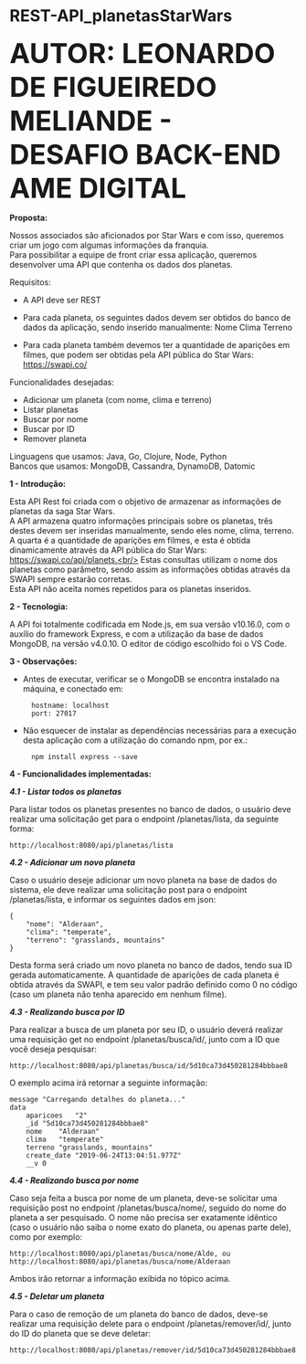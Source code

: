 # REST-API_planetasStarWars

<font size="30"><b>AUTOR: LEONARDO DE FIGUEIREDO MELIANDE - DESAFIO BACK-END AME DIGITAL</font></b>

<b>Proposta:</b>

Nossos associados são aficionados por Star Wars e com isso, queremos criar um jogo com algumas informações da franquia.<br/>
Para possibilitar a equipe de front criar essa aplicação, queremos desenvolver uma API que contenha os dados dos planetas. 

Requisitos:

- A API deve ser REST

- Para cada planeta, os seguintes dados devem ser obtidos do banco de dados da aplicação, sendo inserido manualmente:
    Nome
    Clima
    Terreno
    
- Para cada planeta também devemos ter a quantidade de aparições em filmes, que podem ser obtidas pela API pública do Star Wars: https://swapi.co/

Funcionalidades desejadas: 

- Adicionar um planeta (com nome, clima e terreno)
- Listar planetas
- Buscar por nome
- Buscar por ID
- Remover planeta

Linguagens que usamos: Java, Go, Clojure, Node, Python<br/>
Bancos que usamos: MongoDB, Cassandra, DynamoDB, Datomic

<b>1 - Introdução:</b>

Esta API Rest foi criada com o objetivo de armazenar as informações de planetas da saga Star Wars.<br/>
A API armazena quatro informações principais sobre os planetas, três destes devem ser inseridas manualmente, sendo eles nome, clima, terreno. A quarta é a quantidade de aparições em filmes, e esta é obtida dinamicamente através da API pública do Star Wars: https://swapi.co/api/planets.<br/>
Estas consultas utilizam o nome dos planetas como parâmetro, sendo assim as informações obtidas através da SWAPI sempre estarão corretas.<br/>
Esta API não aceita nomes repetidos para os planetas inseridos.

<b>2 - Tecnologia:</b>

A API foi totalmente codificada em Node.js, em sua versão v10.16.0, com o auxílio do framework Express, e com a utilização da base de dados MongoDB, na versão v4.0.10. O editor de código escolhido foi o VS Code.

<b>3 - Observações:</b>

- Antes de executar, verificar se o MongoDB se encontra instalado na máquina, e conectado em:
        
        hostname: localhost
        port: 27017
        
- Não esquecer de instalar as dependências necessárias para a execução desta aplicação com a utilização do comando npm, por ex.:

        npm install express --save

<b>4 - Funcionalidades implementadas:</b>

<b><i>4.1 - Listar todos os planetas</b></i>

Para listar todos os planetas presentes no banco de dados, o usuário deve realizar uma solicitação get para o endpoint /planetas/lista, da seguinte forma:
        
    http://localhost:8080/api/planetas/lista

<b><i>4.2 - Adicionar um novo planeta</b></i>
    
Caso o usuário deseje adicionar um novo planeta na base de dados do sistema, ele deve realizar uma solicitação post para o endpoint /planetas/lista, e informar os seguintes dados em json:
        
    {
        "nome": "Alderaan",
        "clima": "temperate",
        "terreno": "grasslands, mountains"
    }
        
Desta forma será criado um novo planeta no banco de dados, tendo sua ID gerada automaticamente. A quantidade de aparições de cada planeta é obtida através da SWAPI, e tem seu valor padrão definido como 0 no código (caso um planeta não tenha aparecido em nenhum filme).

<b><i>4.3 - Realizando busca por ID</b></i>
    
Para realizar a busca de um planeta por seu ID, o usuário deverá realizar uma requisição get no endpoint /planetas/busca/id/, junto com a ID que você deseja pesquisar:
        
    http://localhost:8080/api/planetas/busca/id/5d10ca73d450281284bbbae8
        
O exemplo acima irá retornar a seguinte informação:
        
    message	"Carregando detalhes do planeta..."
    data	
        aparicoes	"2"
        _id	"5d10ca73d450281284bbbae8"
        nome	"Alderaan"
        clima	"temperate"
        terreno	"grasslands, mountains"
        create_date	"2019-06-24T13:04:51.977Z"
        __v	0

<b><i>4.4 - Realizando busca por nome</b></i>
    
Caso seja feita a busca por nome de um planeta, deve-se solicitar uma requisição post no endpoint /planetas/busca/nome/, seguido do nome do planeta a ser pesquisado. O nome não precisa ser exatamente idêntico (caso o usuário não saiba o nome exato do planeta, ou apenas parte dele), como por exemplo:
        
    http://localhost:8080/api/planetas/busca/nome/Alde, ou 
    http://localhost:8080/api/planetas/busca/nome/Alderaan
        
Ambos irão retornar a informação exibida no tópico acima.
        
<b><i>4.5 - Deletar um planeta</b></i>
    
Para o caso de remoção de um planeta do banco de dados, deve-se realizar uma requisição delete para o endpoint /planetas/remover/id/, junto do ID do planeta que se deve deletar:
        
    http://localhost:8080/api/planetas/remover/id/5d10ca73d450281284bbbae8

        
        
        
